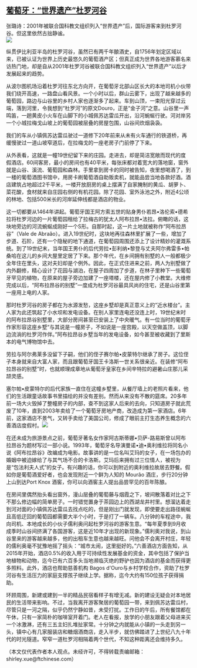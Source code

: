 <!--1594324315000-->
[葡萄牙：“世界遗产”杜罗河谷](https://cn.ft.com/story/001088480?full=y)
------

<div></div><div class="story-lead">张璐诗：2001年被联合国科教文组织列入“世界遗产”后，国际游客来到杜罗河谷。但这里依然古拙静谧。</div><div class=" story-image image"><img src="https://thumbor.ftacademy.cn/unsafe/1340x754/https://thumbor.ftacademy.cn/unsafe/picture/5/000097125_piclink.jpg"></div><div class="story-body"><div id="story-body-container"><p>纵贯伊比利亚半岛的杜罗河谷，虽然已有两千年酿酒史，自1756年划定区域以来，已被认证为世界上历史最悠久的葡萄酒产区；但真正成为世界各地游客慕名来访热门地，却是自从2001年杜罗河谷被联合国科教文组织列入“世界遗产”以后才发展起来的趋势。</p><p>从波尔图机场沿着杜罗河往东北方向开，在葡萄牙北部山区长大的本地司机小伙带我们绕开高速，一路盘山看风景。一个小时以后，群山云雾下，出现了越来越多的葡萄园，路边与山谷里的乡村人家也逐渐多了起来。车到山顶，一束阳光穿过云端，落到河里，令我想到“杜罗河”的原文Douro，正是“金子河”之意。山谷里一声鸣笛，一趟黄皮小火车在山脚下的小城佩苏达雷瓜开出，沿河蜿蜒行驶。河对岸另一个小城拉梅戈山坡上的葡萄园被层叠的房屋包围，山谷间炊烟袅袅。</p><p>我们的车从小镇佩苏达雷瓜驶过一道修下20年前来从未有火车通行的铁道桥，再缓慢驶过一道山坡窄道后，在拉梅戈的一座老房子门前停了下来。</p><p>从外表看，这就是一幢19世纪留下来的庄园。走进去，却是简洁宽敞而现代的度假酒店。60间客房，最小的房间也有40平米，每张床都对着宽大的落地窗，窗外就是山谷、溪流、葡萄园和森林。手里拿到房卡的同时被告知，夜里想喝酒了，到一楼的葡萄酒图书馆中，用房卡刷葡萄酒自助贩卖机，就能品尝当地各款好酒。酒店建筑占地超过2千平米，一楼开放厨房的桌上摆满了自家腌制的黄瓜、胡萝卜、菜花酸，食材就来自庄园右侧的有机花园。除了花园、室外泳池之外，附近4公顷的林地、包括500米长的河岸延伸线都是酒店的物业。</p><div  data-o-ads-name="mpu-middle1" class="o-ads in-article-advert" data-o-ads-formats-default="false"  data-o-ads-formats-small="FtcMobileMpu"  data-o-ads-formats-medium="FtcMpu" data-o-ads-formats-large="FtcMpu" data-o-ads-formats-extra="FtcMpu" data-o-ads-targeting="cnpos=middle1;" data-cy='[{"devices":["PC","iPhoneWeb","AndroidWeb","iPhoneApp","AndroidApp"],"pattern":"MPU","position":"Middle1","container":"mpuInStory"}]'></div><p>这一切都要从1464年讲起。葡萄牙国王阿方索五世的贴身男仆若昂•洛伦索•德希拉将杜罗河边的一片葡萄园租给了拉梅古的犹太人阿布拉昂•法拉。俯瞰的话，这块地旁边的河流蜿蜒成刚好一个S形。自那时起，这一片土地就被称作“阿布拉昂谷”（Vale de Abraão）。进入19世纪时，这块地再往森林里扩展了一些，增加了步道、石阶，还有一个隐秘的地下通道，在葡萄园周围还添上了设计精妙的灌溉系统。到了19世纪末，当年国王男仆的后代劳拉•彭利纳•黎登与丈夫阿尔弗雷多•帕桑哈在这儿的乡间大屋里定居了下来。那个年代，在乡间拥有别墅的人一般都极少全年住在里头，这对夫妇却是个例外。因此，在正式住进来之前，两人为别墅做了内外翻修，精心设计了花园与湖泊，在屋子四周加了步道，在林子里种下一些葡萄牙罕见的植物，在原来的屋子旁边加建了一座塔楼，还在屋内修了小教堂。大维修完成以后，“阿布拉昂谷的别墅”一度成为杜罗河谷最具风尚的住宅，还是山谷里第一座用上电的人家。</p><p>那时杜罗河谷的房子都在为水源发愁，这座乡墅却是真正意义上的“近水楼台”。主人家为此还筑起了小水坝和发电设备。在别人家里连电还没连上时，19世纪末时的阿布拉昂谷别墅里，大部分房间甚至已安装上了中央暖气。有一位当时的葡萄牙作家形容这座乡墅“与其说是一幢房子，不如说是一座宫殿，以天空做盖顶，以脚边流淌的杜罗河作伴。”阿布拉昂谷乡墅当年的发电设备，如今甚至被收藏到了里斯本的电气博物馆中去。</p><p>劳拉与阿尔弗莱多没留下子嗣，他们的侄子赛尔帕•皮蒙特尔继承了房子。这位侄子本身就来自大富人家，而且跟葡萄牙国王卡洛斯一世关系很亲近。在装修“阿布拉昂谷的别墅”时，也就顺理成章地从葡萄牙皇家在乡间辛特拉的避暑山庄那儿采颉灵感。</p><p>塞尔帕•皮蒙特尔的后代家族一直住在这幢乡墅里，从餐厅墙上的老照片看来，他们的生活跟童话故事书里描绘的并没有差别。然而从来没有不散的筵席。20多年前一场大火毁掉了整幢房子的内部，查不到这家人后来的去向，只知道房子就此荒废了10年，直到2003年卖给了一个葡萄牙房地产商，改造成为第一家酒店。6年前，这家酒店不景气，又转手卖给了美国公司，修成了眼前主打生态养生概念的六善酒店度假村。<img src="https://thumbor.ftacademy.cn/unsafe/picture/6/000097126_piclink.jpg" /></p><p>在还未成为旅游景点之前，葡萄牙著名女作家阿古斯蒂娜•贝萨-路易斯曾以阿布拉昂谷为题材写过一部小说。1993年，葡萄牙名导演曼诺•迪•奥利维拉将同名小说《阿布拉昂谷》改编成为电影。故事讲的是一位名叫艾玛的女子，在一场包办的婚姻中被迫嫁给了与其气场不合的卡洛斯。艾玛后来拥有过三位情人，被视为是“包法利夫人式”的女子。有兴趣的话，你可以到附近的奥利维拉故居去野餐。假如你是葡萄酒爱好者，也会发现附近一个鲜为人知的 Mourão 酒庄，步行20分钟上山到达Port Knox 酒窖，你可以向酒窖主人提出品尝罕见的百年陈酿。</p><p>在房间里偶然抬头看出窗外，漫山层叠的葡萄藤与烟霞之下，坡间散落着对比之下不那么修边幅的简单房子。一时错觉置身于茶园边上的西湖龙井村里。想溜达着走到河对面的小镇佩苏达雷瓜去找点吃的，但是刚出门就发现，即使要走出路径蜿蜒且高低迂回的葡萄园都需要大半个小时，于是打了一辆车。八分钟的车程途中，我向司机、本地成长的小伙子儒利奥问起杜罗河谷的游客生意。“每年夏季到9月收成季时山谷间挤满了各国游客，这是近10年才出现的新现象。”儒利奥对我说，到山谷里来的游客越来越多，他的出租车生意也越来越旺。问他会不会离开村庄，年轻的儒利奥毫不犹豫地摇了摇头：“城市太闹，这里挺好的。”六善酒店方面告知，从2015年开始，酒店0.5%的收入用于可持续性发展基金的资金，其中包括了保护当地植物和动物，迄今已有六百多头当地濒临灭绝的野驴也因为酒店的基金而获得更多照料。此外，酒店也帮助慈善机构 Bagos d'Ouro与乡村学校合作，资助了杜罗河谷有生活压力的家庭支撑孩子继续上学。据称，迄今大约有150位孩子获得捐助。</p><div data-o-ads-name="mpu-middle2" class="o-ads in-article-advert" data-o-ads-formats-default="false"  data-o-ads-formats-small="FtcMobileMpu"  data-o-ads-formats-medium="false" data-o-ads-formats-large="false" data-o-ads-formats-extra="false" data-o-ads-targeting="cnpos=middle2;" data-cy='[{"devices":["iPhoneWeb","AndroidWeb","iPhoneApp","AndroidApp"],"pattern":"MPU","position":"Middle2","container":"mpuInStory"}]'></div><p>环顾周围，新建或建到一半的精品民宿看样子有增无减。新的建设无疑会对本地居民的生活带来影响。不过，当我离开游客聚居的葡萄园一带，来到佩苏达雷瓜村，尽管只是一河之隔，似乎仍然宁静如昔，未受打扰。工作日的午后，所有餐馆都在午休，只有一家简朴的咖啡室开着门。老人在看报，放学的小朋友跟着父母进来买一个冰激淋，还有三五主妇扎堆扯家常。十分钟之内就能从小镇的一头走到另一头，镇中心有几家服装店和糖烟酒商店，走入半步，就仿佛踏进了上世纪八九十年代的时光隧道。窄窄一道杜罗河相隔着两个世代，不知这种距离还会维持多久。</p><p>（本文仅代表作者本人观点。未经许可，不得转载责编邮箱：shirley.xue@ftchinese.com）</p></div><div class="clearfloat"></div></div>
